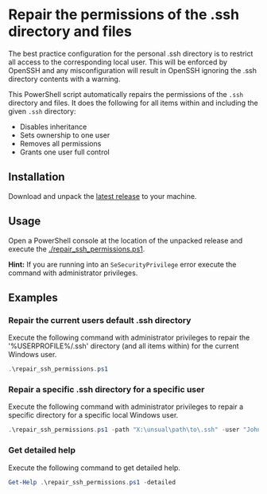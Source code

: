 # Repair the permissions of the .ssh directory and files
The best practice configuration for the personal .ssh directory is to restrict all access to the corresponding local user. This will be enforced by OpenSSH and any misconfiguration will result in OpenSSH ignoring the .ssh directory contents with a warning.

This PowerShell script automatically repairs the permissions of the `.ssh` directory and files. It does the following for all items within and including the given `.ssh` directory:

* Disables inheritance
* Sets ownership to one user
* Removes all permissions
* Grants one user full control

## Installation
Download and unpack the [latest release](https://github.com/countzero/repair_ssh_permissions/releases/latest) to your machine.

## Usage
Open a PowerShell console at the location of the unpacked release and execute the [./repair_ssh_permissions.ps1](https://github.com/countzero/repair_ssh_permissions/blob/main/repair_ssh_permissions.ps1).

**Hint:** If you are running into an `SeSecurityPrivilege` error execute the command with administrator privileges.

## Examples

### Repair the current users default .ssh directory
Execute the following command with administrator privileges to repair the '%USERPROFILE%/.ssh' directory (and all items within) for the current Windows user.

```PowerShell
.\repair_ssh_permissions.ps1
```

### Repair a specific .ssh directory for a specific user
Execute the following command with administrator privileges to repair a specific directory for a specific local Windows user.

```PowerShell
.\repair_ssh_permissions.ps1 -path "X:\unsual\path\to\.ssh" -user "John Doe"
```

### Get detailed help
Execute the following command to get detailed help.

```PowerShell
Get-Help .\repair_ssh_permissions.ps1 -detailed
```
